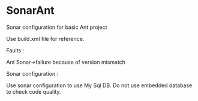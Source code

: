 # SonarAnt
Sonar configuration for basic Ant project


Use build.xml file for reference. 



Faults :

Ant Sonar->failure because of version mismatch


Sonar configuration :

Use sonar configuration to use My Sql DB. Do not use embedded database to check code quality.
